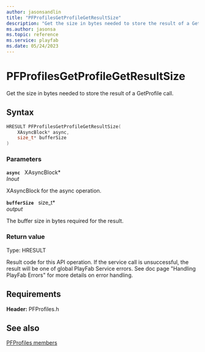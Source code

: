 ```yaml
---
author: jasonsandlin
title: "PFProfilesGetProfileGetResultSize"
description: "Get the size in bytes needed to store the result of a GetProfile call."
ms.author: jasonsa
ms.topic: reference
ms.service: playfab
ms.date: 05/24/2023
---
```


# PFProfilesGetProfileGetResultSize  

Get the size in bytes needed to store the result of a GetProfile call.  

## Syntax  
  
```cpp
HRESULT PFProfilesGetProfileGetResultSize(  
    XAsyncBlock* async,  
    size_t* bufferSize  
)  
```  
  
### Parameters  
  
**`async`** &nbsp; XAsyncBlock*  
*_Inout_*  
  
XAsyncBlock for the async operation.  
  
**`bufferSize`** &nbsp; size_t*  
*output*  
  
The buffer size in bytes required for the result.  
  
  
### Return value
Type: HRESULT
  
Result code for this API operation. If the service call is unsuccessful, the result will be one of global PlayFab Service errors. See doc page "Handling PlayFab Errors" for more details on error handling.
  
  
## Requirements  
  
**Header:** PFProfiles.h
  
## See also  
[PFProfiles members](../pfprofiles_members.md)  

  
  
